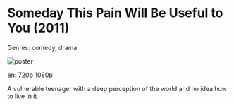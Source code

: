 # Someday This Pain Will Be Useful to You (2011)

Genres: comedy, drama

![poster](http://image.tmdb.org/t/p/w500/9DtT3wJLlJruDCRtWkb9dg0icQX.jpg)

en:
  [720p](magnet:?xt=urn:btih:FCC4363E3F0065B84854019A06FCFE067F470400&tr=udp://glotorrents.pw:6969/announce&tr=udp://tracker.opentrackr.org:1337/announce&tr=udp://torrent.gresille.org:80/announce&tr=udp://tracker.openbittorrent.com:80&tr=udp://tracker.coppersurfer.tk:6969&tr=udp://tracker.leechers-paradise.org:6969&tr=udp://p4p.arenabg.ch:1337&tr=udp://tracker.internetwarriors.net:1337)
  [1080p](magnet:?xt=urn:btih:A709B0443DEC2452F77629F3B7A8189B2320F5E0&tr=udp://glotorrents.pw:6969/announce&tr=udp://tracker.opentrackr.org:1337/announce&tr=udp://torrent.gresille.org:80/announce&tr=udp://tracker.openbittorrent.com:80&tr=udp://tracker.coppersurfer.tk:6969&tr=udp://tracker.leechers-paradise.org:6969&tr=udp://p4p.arenabg.ch:1337&tr=udp://tracker.internetwarriors.net:1337)
  


A vulnerable teenager with a deep perception of the world and no idea how to live in it.
